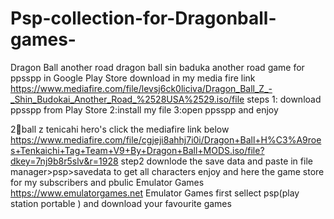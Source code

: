 # Psp-collection-for-Dragonball-games-
Dragon Ball another road
dragon ball sin baduka another road game for ppsspp in Google Play Store download in my media fire link 
https://www.mediafire.com/file/levsj6ck0liciva/Dragon_Ball_Z_-_Shin_Budokai_Another_Road_%2528USA%2529.iso/file
 steps 
1: download ppsspp from Play Store
2:install my file
3:open ppsspp
and enjoy



2🐉ball z tenicahi hero's 
 click the mediafire link 
 below https://www.mediafire.com/file/cgjeji8ahhj7i0i/Dragon+Ball+H%C3%A9roes+Tenkaichi+Tag+Team+V9+By+Dragon+Ball+MODS.iso/file?dkey=7nj9b8r5slv&r=1928 
 step2 
 downlode the save data and paste in file manager>psp>savedata to get all characters enjoy
and here the game store for my subscribers and pbulic Emulator Games
https://www.emulatorgames.net
Emulator Games first sellect psp(play station portable ) and download your favourite games
